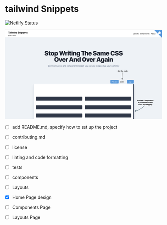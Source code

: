 # tailwind Snippets

[![Netlify Status](https://api.netlify.com/api/v1/badges/4136a6b4-21d7-4110-9af8-85fec1fa019c/deploy-status)](https://app.netlify.com/sites/tailwind-snippets/deploys)

![screenshot](./screenshot.png)

- [ ] add README.md, specify how to set up the project
- [ ] contributing.md
- [ ] license
- [ ] linting and code formatting
- [ ] tests
- [ ] components
- [ ] Layouts

- [x] Home Page design
- [ ] Components Page
- [ ] Layouts Page
